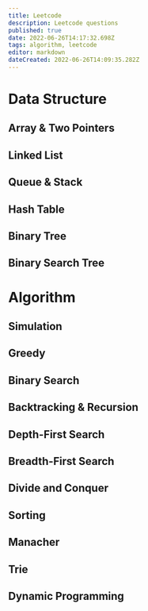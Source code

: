 ```yaml
---
title: Leetcode
description: Leetcode questions
published: true
date: 2022-06-26T14:17:32.698Z
tags: algorithm, leetcode
editor: markdown
dateCreated: 2022-06-26T14:09:35.282Z
---
```


# Data Structure

## Array & Two Pointers

## Linked List

## Queue & Stack

## Hash Table

## Binary Tree

## Binary Search Tree

# Algorithm

## Simulation

## Greedy

## Binary Search

## Backtracking & Recursion

## Depth-First Search

## Breadth-First Search

## Divide and Conquer

## Sorting

## Manacher

## Trie

## Dynamic Programming